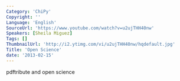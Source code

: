 ```yaml
---
Category: 'ChiPy'
Copyright: ''
Language: 'English'
SourceUrl: 'https://www.youtube.com/watch?v=u2ujTHH40nw'
Speakers: [Sheila Miguez]
Tags: []
ThumbnailUrl: 'http://i2.ytimg.com/vi/u2ujTHH40nw/hqdefault.jpg'
Title: 'Open Science'
date: '2013-02-15'
---
```

pdftribute and open science
